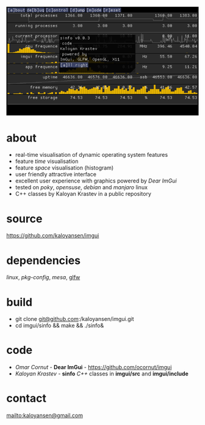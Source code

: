 ![sinfo screenshot](https://github.com/kaloyansen/kaloyansen.github.io/blob/master/img/sinfofs.png?raw=true "Title")

about
==
* real-time visualisation of dynamic operating system features
* feature *time* visualisation
* feature *space* visualisation (histogram)
* user friendly attractive interface
* excellent user experience with graphics powered by *Dear ImGui*
* tested on *poky*, *opensuse*, *debian* and *manjaro* linux
* C++ classes by Kaloyan Krastev in a public repository

source
==
https://github.com/kaloyansen/imgui

dependencies
==
*linux*, *pkg-config*, *mesa*, [glfw](http://www.glfw.org)

build
==
* git clone git@github.com:/kaloyansen/imgui.git
* cd imgui/sinfo && make && ./sinfo&

code
==
* *Omar Cornut* - **Dear ImGui** - https://github.com/ocornut/imgui
* *Kaloyan Krastev* - **sinfo** *C++* classes in **imgui/src** and **imgui/include**

contact
==
<mailto:kaloyansen@gmail.com>
